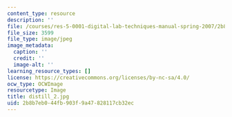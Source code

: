 ```yaml
---
content_type: resource
description: ''
file: /courses/res-5-0001-digital-lab-techniques-manual-spring-2007/2b8b7eb044fb903f9a47828117cb32ec_distill_2.jpg
file_size: 3599
file_type: image/jpeg
image_metadata:
  caption: ''
  credit: ''
  image-alt: ''
learning_resource_types: []
license: https://creativecommons.org/licenses/by-nc-sa/4.0/
ocw_type: OCWImage
resourcetype: Image
title: distill_2.jpg
uid: 2b8b7eb0-44fb-903f-9a47-828117cb32ec
---
```

